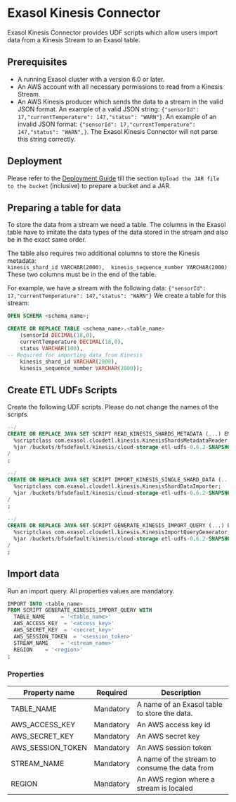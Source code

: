 # Exasol Kinesis Connector 

Exasol Kinesis Connector provides UDF scripts which allow users import data
from a Kinesis Stream to an Exasol table.

## Prerequisites

* A running Exasol cluster with a version 6.0 or later.
* An AWS account with all necessary permissions to read from a Kinesis Stream.
* An AWS Kinesis producer which sends the data to a stream in the valid JSON
 format. 
 An example of a valid JSON string: 
 `{"sensorId": 17,"currentTemperature": 147,"status": "WARN"}`.
 An example of an invalid JSON format:
 `{"sensorId": 17,"currentTemperature": 147,"status": "WARN",}`. The Exasol
 Kinesis Connector will not parse this string correctly.

## Deployment

Please refer to the [Deployment Guide](../deployment_guide.md) till the section
`Upload the JAR file to the bucket` (inclusive) to prepare a bucket and a JAR.

## Preparing a table for data

To store the data from a stream we need a table. 
The columns in the Exasol table have to imitate the data types of the data
 stored in the stream and also be in the exact same order.
 
The table also requires two additional columns to store the Kinesis metadata:  
    `kinesis_shard_id VARCHAR(2000), 
     kinesis_sequence_number VARCHAR(2000)`
These two columns must be in the end of the table.
 
For example, we have a stream with the following data: 
 `{"sensorId": 17,"currentTemperature": 147,"status": "WARN"}`
We create a table for this stream:

```sql
OPEN SCHEMA <schema_name>;

CREATE OR REPLACE TABLE <schema_name>.<table_name> 
    (sensorId DECIMAL(18,0), 
    currentTemperature DECIMAL(18,0), 
    status VARCHAR(100), 
-- Required for importing data from Kinesis
    kinesis_shard_id VARCHAR(2000), 
    kinesis_sequence_number VARCHAR(2000));

```

## Create ETL UDFs Scripts

Create the following UDF scripts. Please do not change the names of the scripts.

```sql
--/
CREATE OR REPLACE JAVA SET SCRIPT READ_KINESIS_SHARDS_METADATA (...) EMITS (kinesis_shard_id VARCHAR(2000)) AS
  %scriptclass com.exasol.cloudetl.kinesis.KinesisShardsMetadataReader;
  %jar /buckets/bfsdefault/kinesis/cloud-storage-etl-udfs-0.6.2-SNAPSHOT.jar;
/
;
  
--/
CREATE OR REPLACE JAVA SET SCRIPT IMPORT_KINESIS_SINGLE_SHARD_DATA (...) EMITS (...) AS
  %scriptclass com.exasol.cloudetl.kinesis.KinesisShardDataImporter;
  %jar /buckets/bfsdefault/kinesis/cloud-storage-etl-udfs-0.6.2-SNAPSHOT.jar;
/
;
    
--/
CREATE OR REPLACE JAVA SET SCRIPT GENERATE_KINESIS_IMPORT_QUERY (...) EMITS (...) AS
  %scriptclass com.exasol.cloudetl.kinesis.KinesisImportQueryGenerator;
  %jar /buckets/bfsdefault/kinesis/cloud-storage-etl-udfs-0.6.2-SNAPSHOT.jar;
/
; 
```

## Import data

Run an import query. All properties values are mandatory.
 
```sql
IMPORT INTO <table_name>
FROM SCRIPT GENERATE_KINESIS_IMPORT_QUERY WITH
  TABLE_NAME     = '<table_name>'
  AWS_ACCESS_KEY  = '<access_key>'
  AWS_SECRET_KEY  = '<secret_key>'
  AWS_SESSION_TOKEN  = '<session_token>'
  STREAM_NAME    = '<stream_name>'
  REGION    = '<region>'
;
``` 

### Properties

Property name      | Required    | Description
-------------------|-------------|--------------------------------------------
TABLE_NAME         |  Mandatory  | A name of an Exasol table to store the data.                   
AWS_ACCESS_KEY     |  Mandatory  | An AWS access key id                    
AWS_SECRET_KEY     |  Mandatory  | An AWS secret key                   
AWS_SESSION_TOKEN  |  Mandatory  | An AWS session token                   
STREAM_NAME        |  Mandatory  | A name of the stream to consume the data from                   
REGION             |  Mandatory  | An AWS region where a stream is localed                   
